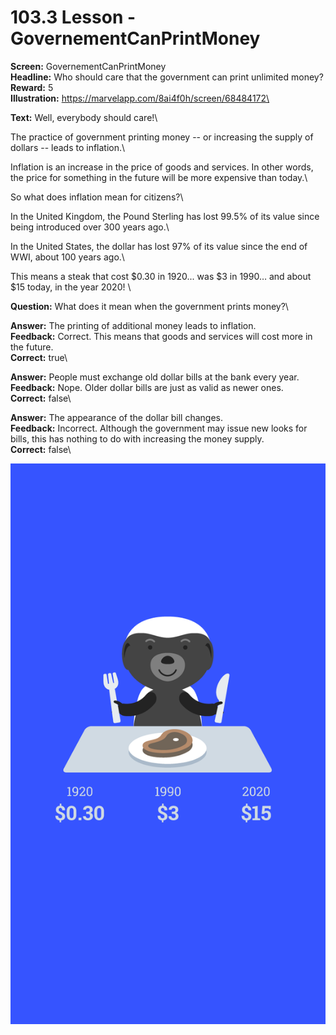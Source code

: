 # 103.3 Lesson - GovernementCanPrintMoney

**Screen:** GovernementCanPrintMoney\
**Headline:** Who should care that the government can print unlimited money?\
**Reward:** 5\
**Illustration:** https://marvelapp.com/8ai4f0h/screen/68484172\

**Text:** Well, everybody should care!\


The practice of government printing money -- or increasing the supply of dollars -- leads to inflation.\


Inflation is an increase in the price of goods and services. In other words, the price for something in the future will be more expensive than today.\


So what does inflation mean for citizens?\


In the United Kingdom, the Pound Sterling has lost 99.5% of its value since being introduced over 300 years ago.\


In the United States, the dollar has lost 97% of its value since the end of WWI, about 100 years ago.\


This means a steak that cost $0.30 in 1920... was $3 in 1990… and about $15 today, in the year 2020!
\

**Question:** What does it mean when the government prints money?\

**Answer:** The printing of additional money leads to inflation.\
**Feedback:** Correct. This means that goods and services will cost more in the future.\
**Correct:** true\

**Answer:** People must exchange old dollar bills at the bank every year.\
**Feedback:** Nope. Older dollar bills are just as valid as newer ones.\
**Correct:** false\

**Answer:** The appearance of the dollar bill changes.\
**Feedback:** Incorrect. Although the government may issue new looks for bills, this has nothing to do with increasing the money supply.\
**Correct:** false\


![](<../.gitbook/assets/image (22).png>)

